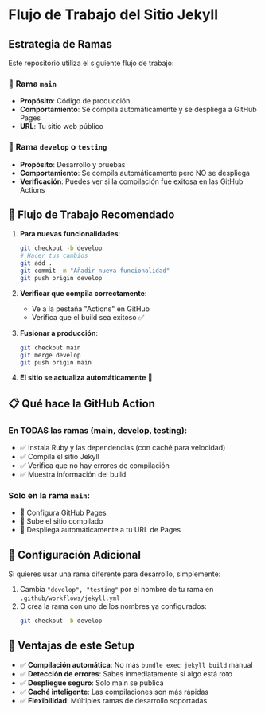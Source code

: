 # Flujo de Trabajo del Sitio Jekyll

## Estrategia de Ramas

Este repositorio utiliza el siguiente flujo de trabajo:

### 🌿 **Rama `main`**
- **Propósito**: Código de producción
- **Comportamiento**: Se compila automáticamente y se despliega a GitHub Pages
- **URL**: Tu sitio web público

### 🧪 **Rama `develop` o `testing`**
- **Propósito**: Desarrollo y pruebas
- **Comportamiento**: Se compila automáticamente pero NO se despliega
- **Verificación**: Puedes ver si la compilación fue exitosa en las GitHub Actions

## 🚀 Flujo de Trabajo Recomendado

1. **Para nuevas funcionalidades**:
   ```bash
   git checkout -b develop
   # Hacer tus cambios
   git add .
   git commit -m "Añadir nueva funcionalidad"
   git push origin develop
   ```

2. **Verificar que compila correctamente**:
   - Ve a la pestaña "Actions" en GitHub
   - Verifica que el build sea exitoso ✅

3. **Fusionar a producción**:
   ```bash
   git checkout main
   git merge develop
   git push origin main
   ```

4. **El sitio se actualiza automáticamente** 🎉

## 📋 Qué hace la GitHub Action

### En TODAS las ramas (main, develop, testing):
- ✅ Instala Ruby y las dependencias (con caché para velocidad)
- ✅ Compila el sitio Jekyll
- ✅ Verifica que no hay errores de compilación
- ✅ Muestra información del build

### Solo en la rama `main`:
- 🚀 Configura GitHub Pages
- 🚀 Sube el sitio compilado
- 🚀 Despliega automáticamente a tu URL de Pages

## 🔧 Configuración Adicional

Si quieres usar una rama diferente para desarrollo, simplemente:

1. Cambia `"develop", "testing"` por el nombre de tu rama en `.github/workflows/jekyll.yml`
2. O crea la rama con uno de los nombres ya configurados:
   ```bash
   git checkout -b develop
   ```

## 🎯 Ventajas de este Setup

- ✅ **Compilación automática**: No más `bundle exec jekyll build` manual
- ✅ **Detección de errores**: Sabes inmediatamente si algo está roto
- ✅ **Despliegue seguro**: Solo main se publica
- ✅ **Caché inteligente**: Las compilaciones son más rápidas
- ✅ **Flexibilidad**: Múltiples ramas de desarrollo soportadas